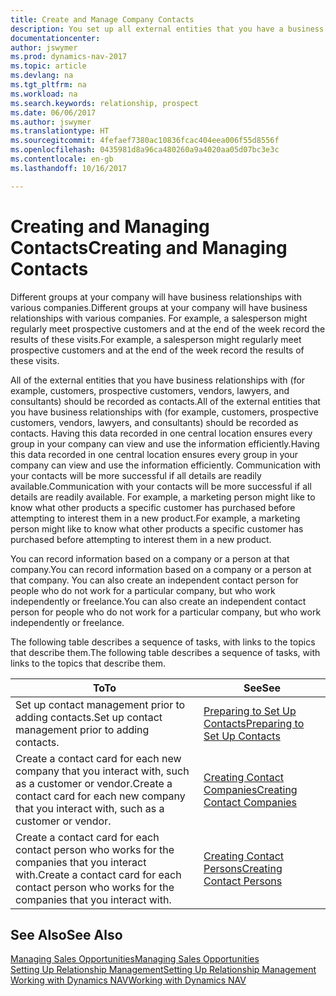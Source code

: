 ```yaml
---
title: Create and Manage Company Contacts
description: You set up all external entities that you have a business relationship with (such as prospects, customers, vendors, and consultants) as contacts.
documentationcenter: 
author: jswymer
ms.prod: dynamics-nav-2017
ms.topic: article
ms.devlang: na
ms.tgt_pltfrm: na
ms.workload: na
ms.search.keywords: relationship, prospect
ms.date: 06/06/2017
ms.author: jswymer
ms.translationtype: HT
ms.sourcegitcommit: 4fefaef7380ac10836fcac404eea006f55d8556f
ms.openlocfilehash: 0435981d8a96ca480260a9a4020aa05d07bc3e3c
ms.contentlocale: en-gb
ms.lasthandoff: 10/16/2017

---
```

# <a name="creating-and-managing-contacts"></a><span data-ttu-id="cee16-103">Creating and Managing Contacts</span><span class="sxs-lookup"><span data-stu-id="cee16-103">Creating and Managing Contacts</span></span>
<span data-ttu-id="cee16-104">Different groups at your company will have business relationships with various companies.</span><span class="sxs-lookup"><span data-stu-id="cee16-104">Different groups at your company will have business relationships with various companies.</span></span> <span data-ttu-id="cee16-105">For example, a salesperson might regularly meet prospective customers and at the end of the week record the results of these visits.</span><span class="sxs-lookup"><span data-stu-id="cee16-105">For example, a salesperson might regularly meet prospective customers and at the end of the week record the results of these visits.</span></span>

<span data-ttu-id="cee16-106">All of the external entities that you have business relationships with (for example, customers, prospective customers, vendors, lawyers, and consultants) should be recorded as contacts.</span><span class="sxs-lookup"><span data-stu-id="cee16-106">All of the external entities that you have business relationships with (for example, customers, prospective customers, vendors, lawyers, and consultants) should be recorded as contacts.</span></span> <span data-ttu-id="cee16-107">Having this data recorded in one central location ensures every group in your company can view and use the information efficiently.</span><span class="sxs-lookup"><span data-stu-id="cee16-107">Having this data recorded in one central location ensures every group in your company can view and use the information efficiently.</span></span> <span data-ttu-id="cee16-108">Communication with your contacts will be more successful if all details are readily available.</span><span class="sxs-lookup"><span data-stu-id="cee16-108">Communication with your contacts will be more successful if all details are readily available.</span></span> <span data-ttu-id="cee16-109">For example, a marketing person might like to know what other products a specific customer has purchased before attempting to interest them in a new product.</span><span class="sxs-lookup"><span data-stu-id="cee16-109">For example, a marketing person might like to know what other products a specific customer has purchased before attempting to interest them in a new product.</span></span>

<span data-ttu-id="cee16-110">You can record information based on a company or a person at that company.</span><span class="sxs-lookup"><span data-stu-id="cee16-110">You can record information based on a company or a person at that company.</span></span> <span data-ttu-id="cee16-111">You can also create an independent contact person for people who do not work for a particular company, but who work independently or freelance.</span><span class="sxs-lookup"><span data-stu-id="cee16-111">You can also create an independent contact person for people who do not work for a particular company, but who work independently or freelance.</span></span>

<span data-ttu-id="cee16-112">The following table describes a sequence of tasks, with links to the topics that describe them.</span><span class="sxs-lookup"><span data-stu-id="cee16-112">The following table describes a sequence of tasks, with links to the topics that describe them.</span></span> 

| <span data-ttu-id="cee16-113">To</span><span class="sxs-lookup"><span data-stu-id="cee16-113">To</span></span> | <span data-ttu-id="cee16-114">See</span><span class="sxs-lookup"><span data-stu-id="cee16-114">See</span></span> |
| --- | --- |
| <span data-ttu-id="cee16-115">Set up contact management prior to adding contacts.</span><span class="sxs-lookup"><span data-stu-id="cee16-115">Set up contact management prior to adding contacts.</span></span> |[<span data-ttu-id="cee16-116">Preparing to Set Up Contacts</span><span class="sxs-lookup"><span data-stu-id="cee16-116">Preparing to Set Up Contacts</span></span>](marketing-setup-contacts.md) |
| <span data-ttu-id="cee16-117">Create a contact card for each new company that you interact with, such as a customer or vendor.</span><span class="sxs-lookup"><span data-stu-id="cee16-117">Create a contact card for each new company that you interact with, such as a customer or vendor.</span></span> |[<span data-ttu-id="cee16-118">Creating Contact Companies</span><span class="sxs-lookup"><span data-stu-id="cee16-118">Creating Contact Companies</span></span>](marketing-create-contact-companies.md) |
| <span data-ttu-id="cee16-119">Create a contact card for each contact person who works for the companies that you interact with.</span><span class="sxs-lookup"><span data-stu-id="cee16-119">Create a contact card for each contact person who works for the companies that you interact with.</span></span> |[<span data-ttu-id="cee16-120">Creating Contact Persons</span><span class="sxs-lookup"><span data-stu-id="cee16-120">Creating Contact Persons</span></span>](marketing-create-contact-persons.md) |

## <a name="see-also"></a><span data-ttu-id="cee16-121">See Also</span><span class="sxs-lookup"><span data-stu-id="cee16-121">See Also</span></span>
[<span data-ttu-id="cee16-122">Managing Sales Opportunities</span><span class="sxs-lookup"><span data-stu-id="cee16-122">Managing Sales Opportunities</span></span>](marketing-manage-sales-opportunities.md)  
[<span data-ttu-id="cee16-123">Setting Up Relationship Management</span><span class="sxs-lookup"><span data-stu-id="cee16-123">Setting Up Relationship Management</span></span>](marketing-setup-marketing.md)  
[<span data-ttu-id="cee16-124">Working with Dynamics NAV</span><span class="sxs-lookup"><span data-stu-id="cee16-124">Working with Dynamics NAV</span></span>](ui-work-product.md)  

